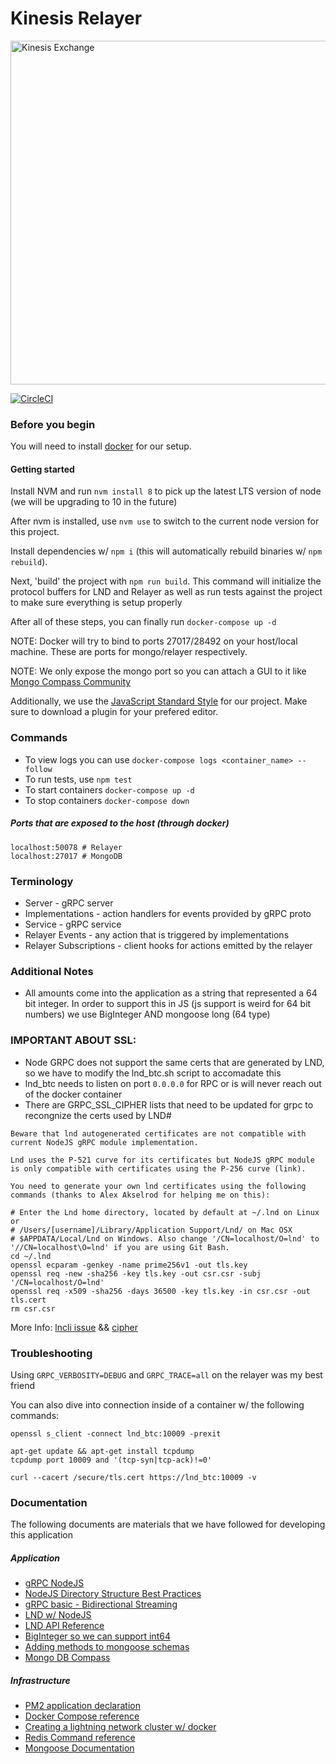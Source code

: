 # Kinesis Relayer

<img src="https://kines.is/logo.png" alt="Kinesis Exchange" width="550">

[![CircleCI](https://circleci.com/gh/kinesis-exchange/relayer/tree/master.svg?style=svg&circle-token=e939c1cbff879d7a083bea569a22d0ed8691e662)](https://circleci.com/gh/kinesis-exchange/relayer/tree/master)

### Before you begin

You will need to install [docker](https://www.docker.com/) for our setup.

#### Getting started

Install NVM and run `nvm install 8` to pick up the latest LTS version of node (we will be upgrading to 10 in the future)

After nvm is installed, use `nvm use` to switch to the current node version for this project.

Install dependencies w/ `npm i` (this will automatically rebuild binaries w/ `npm rebuild`).

Next, 'build' the project with `npm run build`. This command will initialize the protocol buffers for LND and Relayer as well as run tests against the project to make sure everything is setup properly

After all of these steps, you can finally run `docker-compose up -d`

NOTE: Docker will try to bind to ports 27017/28492 on your host/local machine. These are ports for mongo/relayer respectively.

NOTE: We only expose the mongo port so you can attach a GUI to it like [Mongo Compass Community](https://www.mongodb.com/download-center#compass)

Additionally, we use the [JavaScript Standard Style](https://standardjs.com/) for our project. Make sure to download a plugin for your prefered editor.

### Commands

- To view logs you can use `docker-compose logs <container_name> --follow`
- To run tests, use `npm test`
- To start containers `docker-compose up -d`
- To stop containers `docker-compose down`

##### Ports that are exposed to the host (through docker)

```
localhost:50078 # Relayer
localhost:27017 # MongoDB
```

### Terminology

- Server - gRPC server
- Implementations - action handlers for events provided by gRPC proto
- Service - gRPC service
- Relayer Events - any action that is triggered by implementations
- Relayer Subscriptions - client hooks for actions emitted by the relayer

### Additional Notes

- All amounts come into the application as a string that represented a 64 bit integer. In order to support this in JS (js support is weird for 64 bit numbers) we use BigInteger AND mongoose long (64 type)

### IMPORTANT ABOUT SSL:

- Node GRPC does not support the same certs that are generated by LND, so we have to modify the lnd_btc.sh script to accomadate this
- lnd_btc needs to listen on port `0.0.0.0` for RPC or is will never reach out of the docker container
- There are GRPC_SSL_CIPHER lists that need to be updated for grpc to recongnize the certs used by LND#

```
Beware that lnd autogenerated certificates are not compatible with current NodeJS gRPC module implementation.

Lnd uses the P-521 curve for its certificates but NodeJS gRPC module is only compatible with certificates using the P-256 curve (link).

You need to generate your own lnd certificates using the following commands (thanks to Alex Akselrod for helping me on this):

# Enter the Lnd home directory, located by default at ~/.lnd on Linux or
# /Users/[username]/Library/Application Support/Lnd/ on Mac OSX
# $APPDATA/Local/Lnd on Windows. Also change '/CN=localhost/O=lnd' to '//CN=localhost\O=lnd' if you are using Git Bash.
cd ~/.lnd
openssl ecparam -genkey -name prime256v1 -out tls.key
openssl req -new -sha256 -key tls.key -out csr.csr -subj '/CN=localhost/O=lnd'
openssl req -x509 -sha256 -days 36500 -key tls.key -in csr.csr -out tls.cert
rm csr.csr
```

More Info: [lncli issue](https://github.com/mably/lncli-web/issues/121) && [cipher](https://github.com/lightningnetwork/lnd/issues/861#issuecomment-373811976)

### Troubleshooting

Using `GRPC_VERBOSITY=DEBUG` and `GRPC_TRACE=all` on the relayer was my best friend

You can also dive into connection inside of a container w/ the following commands:

```
openssl s_client -connect lnd_btc:10009 -prexit

apt-get update && apt-get install tcpdump
tcpdump port 10009 and '(tcp-syn|tcp-ack)!=0'

curl --cacert /secure/tls.cert https://lnd_btc:10009 -v
```

### Documentation

The following documents are materials that we have followed for developing this application

##### Application

- [gRPC NodeJS](https://grpc.io/grpc/node/grpc.Server.html#addService)
- [NodeJS Directory Structure Best Practices](https://blog.risingstack.com/node-hero-node-js-project-structure-tutorial/)
- [gRPC basic - Bidirectional Streaming](https://grpc.io/docs/guides/concepts.html#bidirectional-streaming-rpc)
- [LND w/ NodeJS](https://github.com/lightningnetwork/lnd/blob/master/docs/grpc/javascript.md)
- [LND API Reference](http://api.lightning.community/)
- [BigInteger so we can support int64](https://github.com/peterolson/BigInteger.js)
- [Adding methods to mongoose schemas](http://mongoosejs.com/docs/2.7.x/docs/methods-statics.html)
- [Mongo DB Compass](https://www.mongodb.com/download-center#compass)

##### Infrastructure

- [PM2 application declaration](http://pm2.keymetrics.io/docs/usage/application-declaration/)
- [Docker Compose reference](https://docs.docker.com/compose/compose-file/)
- [Creating a lightning network cluster w/ docker](https://github.com/lightningnetwork/lnd/tree/master/docker)
- [Redis Command reference](https://redis.io/commands)
- [Mongoose Documentation](http://mongoosejs.com/docs/)
